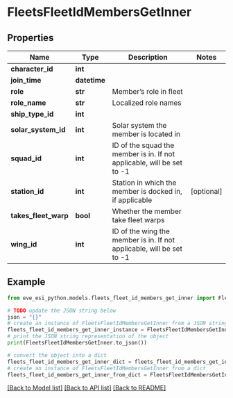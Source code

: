 # FleetsFleetIdMembersGetInner


## Properties

Name | Type | Description | Notes
------------ | ------------- | ------------- | -------------
**character_id** | **int** |  | 
**join_time** | **datetime** |  | 
**role** | **str** | Member’s role in fleet | 
**role_name** | **str** | Localized role names | 
**ship_type_id** | **int** |  | 
**solar_system_id** | **int** | Solar system the member is located in | 
**squad_id** | **int** | ID of the squad the member is in. If not applicable, will be set to -1 | 
**station_id** | **int** | Station in which the member is docked in, if applicable | [optional] 
**takes_fleet_warp** | **bool** | Whether the member take fleet warps | 
**wing_id** | **int** | ID of the wing the member is in. If not applicable, will be set to -1 | 

## Example

```python
from eve_esi_python.models.fleets_fleet_id_members_get_inner import FleetsFleetIdMembersGetInner

# TODO update the JSON string below
json = "{}"
# create an instance of FleetsFleetIdMembersGetInner from a JSON string
fleets_fleet_id_members_get_inner_instance = FleetsFleetIdMembersGetInner.from_json(json)
# print the JSON string representation of the object
print(FleetsFleetIdMembersGetInner.to_json())

# convert the object into a dict
fleets_fleet_id_members_get_inner_dict = fleets_fleet_id_members_get_inner_instance.to_dict()
# create an instance of FleetsFleetIdMembersGetInner from a dict
fleets_fleet_id_members_get_inner_from_dict = FleetsFleetIdMembersGetInner.from_dict(fleets_fleet_id_members_get_inner_dict)
```
[[Back to Model list]](../README.md#documentation-for-models) [[Back to API list]](../README.md#documentation-for-api-endpoints) [[Back to README]](../README.md)


